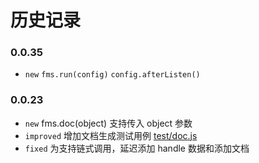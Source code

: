 # 历史记录
### 0.0.35

- `new` `fms.run(config)` `config.afterListen()`

### 0.0.23

- `new` fms.doc(object) 支持传入 object 参数
- `improved` 增加文档生成测试用例 [test/doc.js](test/doc.js)
- `fixed` 为支持链式调用，延迟添加 handle 数据和添加文档
